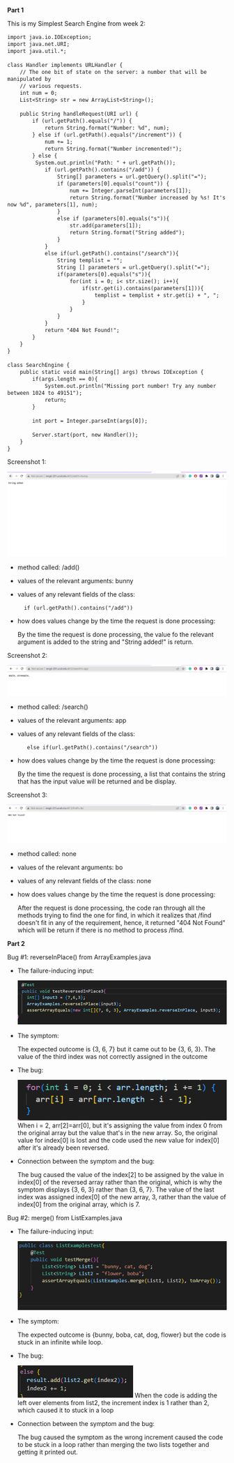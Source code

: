 **Part 1**

This is my Simplest Search Engine from week 2:

    import java.io.IOException;
    import java.net.URI;
    import java.util.*;

    class Handler implements URLHandler {
        // The one bit of state on the server: a number that will be manipulated by
        // various requests.
        int num = 0;
        List<String> str = new ArrayList<String>();

        public String handleRequest(URI url) {
            if (url.getPath().equals("/")) {
                return String.format("Number: %d", num);
            } else if (url.getPath().equals("/increment")) {
                num += 1;
                return String.format("Number incremented!");
            } else {
             System.out.println("Path: " + url.getPath());
                if (url.getPath().contains("/add")) {
                    String[] parameters = url.getQuery().split("=");
                    if (parameters[0].equals("count")) {
                        num += Integer.parseInt(parameters[1]);
                        return String.format("Number increased by %s! It's now %d", parameters[1], num);
                    }
                    else if (parameters[0].equals("s")){
                        str.add(parameters[1]);
                        return String.format("String added");
                    }
                }
                else if(url.getPath().contains("/search")){
                    String templist = "";
                    String [] parameters = url.getQuery().split("=");
                    if(parameters[0].equals("s")){
                        for(int i = 0; i< str.size(); i++){
                            if(str.get(i).contains(parameters[1])){
                                templist = templist + str.get(i) + ", ";
                            }
                        }
                    }
                }
                return "404 Not Found!";
            }
        }
    }

    class SearchEngine {
        public static void main(String[] args) throws IOException {
            if(args.length == 0){
                System.out.println("Missing port number! Try any number between 1024 to 49151");
                return;
            }

            int port = Integer.parseInt(args[0]);

            Server.start(port, new Handler());
        }
    }

Screenshot 1: 

![add method](part1add.png)
    
- method called: /add()

- values of the relevant arguments: bunny

- values of any relevant fields of the class: 

        if (url.getPath().contains("/add")) 

- how does values change by the time the request is done processing: 

    By the time the request is done processing, the value fo the relevant argument is added to the string and "String added!" is return.

Screenshot 2: 

![search method](part1search.png)
    
- method called: /search()

- values of the relevant arguments: app

- values of any relevant fields of the class: 

         else if(url.getPath().contains("/search"))

- how does values change by the time the request is done processing: 

    By the time the request is done processing, a list that contains the string that has the input value will be returned and be display. 

Screenshot 3: 

![not found](part1notfound.png)
    
- method called: none

- values of the relevant arguments: bo

- values of any relevant fields of the class: none

- how does values change by the time the request is done processing: 

    After the request is done processing, the code ran through all the methods trying to find the one for find, in which it realizes that /find doesn't fit in any of the requirement, hence, it returned "404 Not Found" which will be return if there is no method to process /find.


**Part 2**

Bug #1: reverseInPlace() from ArrayExamples.java
    
- The failure-inducing input: 

    ![input for bug1](bug%231input.png)

- The symptom: 
    
    The expected outcome is {3, 6, 7} but it came out to be {3, 6, 3}. The value of the third index was not correctly assigned in the outcome

- The bug:

    ![bug for bug1](bug%231bug.png)
    When i = 2, arr[2]=arr[0], but it's assigning the value from index 0 from the original array but the value that's in the new array. So, the original value for index[0] is lost and the code used the new value for index[0] after it's already been reversed.

- Connection between the symptom and the bug:

    The bug caused the value of the index[2] to be assigned by the value in index[0] of the reversed array rather than the original, which is why the symptom displays {3, 6, 3} rather than {3, 6, 7}. The value of the last index was assigned index[0] of the new array, 3, rather than the value of index[0] from the original array, which is 7. 


Bug #2: merge() from ListExamples.java
- The failure-inducing input:

    ![input for bug#2](bug%232input.PNG)

- The symptom:

    The expected outcome is {bunny, boba, cat, dog, flower} but the code is stuck in an infinite while loop. 

- The bug:

    ![bug for bug#2](bug%232bug.PNG)
    When the code is adding the left over elements from list2, the increment index is 1 rather than 2, which caused it to stuck in a loop 

- Connection between the symptom and the bug: 

     The bug caused the symptom as the wrong increment caused the code to be stuck in a loop rather than merging the two lists together and getting it printed out.
